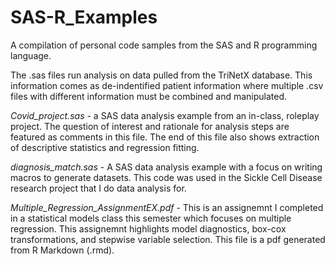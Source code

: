 # SAS-R_Examples
A compilation of personal code samples from the SAS and R programming language. 

The .sas files run analysis on data pulled from the TriNetX database. This information comes as de-indentified patient information
where multiple .csv files with different information must be combined and manipulated. 

*Covid_project.sas* - a SAS data analysis example from an in-class, roleplay project. The question of
                    interest and rationale for analysis steps are featured as comments in this file.
                    The end of this file also shows extraction of descriptive statistics and regression
                    fitting.
                    
*diagnosis_match.sas* - A SAS data analysis example with a focus on writing macros to generate datasets. This
                      code was used in the Sickle Cell Disease research project that I do data analysis for.
                      
*Multiple_Regression_AssignmentEX.pdf* - This is an assignemnt I completed in a statistical models class this semester which
                                       focuses on multiple regression. This assignemnt highlights model diagnostics, box-cox
                                       transformations, and stepwise variable selection.
                                       This file is a pdf generated from R Markdown (.rmd).
